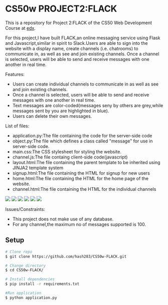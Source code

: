 # CS50w PROJECT2:FLACK
This is a repository for Project 2:FLACK of the CS50 Web Development Course at [edx](https://www.edx.org/course/cs50s-web-programming-with-python-and-javascript).

For this project,I have built FLACK,an online messaging service using Flask and Javascript,similar in spirit to Slack.Users are able to sign into the website with a display name, create channels (i.e. chatrooms) to communicate in, as well as see and join existing channels. Once a channel is selected, users will be able to send and receive messages with one another in real time.

Features:
- Users can create individual channels to communicate in as well as see and join existing channels.
- Once a channel is selected, users will be able to send and receive messages with one another in real time.
- Text messages are color-coded(messages seny by others are grey,while messages sent by you are highlighted in blue).
- Users can delete their own messages.

List of files:
- application.py:The file containing the code for the server-side code
- object.py:The file which defines a class called "message" for use in server-side code.
- main.css:The CSS stylesheet for styling the website.
- channel.js:The file containg client-side code(javascript)
- layout.html:The file containing the parent template to be inherited using JINJA2 template system
- signup.html:The file containing the HTML for signup for new users 
- home.html:The file containing the HTML for the home page of the website.
- channel.html:The file containing the HTML for the individual channels

![](https://i.imgur.com/uumMJtf.png)
![](https://i.imgur.com/3LymrCM.png)
![](https://i.imgur.com/hDRfe5z.png)
![](https://i.imgur.com/4R0fVf3.png)
![](https://i.imgur.com/PQucvNp.png)
![](https://i.imgur.com/l82yLfH.png)

Issues/Constraints:
- This project does not make use of any database.
- For any channel,the maximum no of messages supported is 100.

## Setup
```bash
# Clone repo
$ git clone https://github.com/hash283/CS50w-FLACK.git

# Change directory
$ cd CS50w-FLACK/

# Install dependencies
$ pip install -r requirements.txt

#Run application
$ python application.py
```
